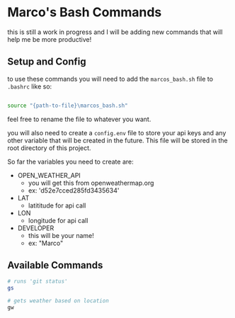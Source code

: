 # Marco's Bash Commands

this is still a work in progress and I will be adding new commands that will help me be more productive!

## Setup and Config

to use these commands you will need to add the `marcos_bash.sh` file to `.bashrc` like so:

```bash

source "{path-to-file}\marcos_bash.sh"

```

feel free to rename the file to whatever you want.

you will also need to create a `config.env` file to store your api keys and any other variable that will be created in the future. This file will be stored in the root directory of this project.

So far the variables you need to create are:
- OPEN_WEATHER_API
  - you will get this from openweathermap.org
  - ex: 'd52e7cced285fd3435634'
- LAT
  - latititude for api call
- LON
  - longitude for api call
- DEVELOPER
  - this will be your name!
  - ex: "Marco"

## Available Commands

``` bash
# runs 'git status'
gs

# gets weather based on location
gw

```

